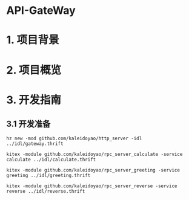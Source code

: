 # API-GateWay

# 1. 项目背景

# 2. 项目概览

# 3. 开发指南
## 3.1 开发准备

```
hz new -mod github.com/kaleidoyao/http_server -idl ../idl/gateway.thrift
```

```
kitex -module github.com/kaleidoyao/rpc_server_calculate -service calculate ../idl/calculate.thrift
```

```
kitex -module github.com/kaleidoyao/rpc_server_greeting -service greeting ../idl/greeting.thrift
```

```
kitex -module github.com/kaleidoyao/rpc_server_reverse -service reverse ../idl/reverse.thrift
```